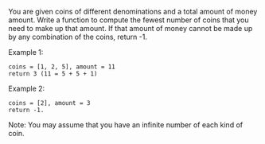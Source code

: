 You are given coins of different denominations and a total amount of money amount. Write a function to compute the fewest number of coins that you need to make up that amount. If that amount of money cannot be made up by any combination of the coins, return -1.

Example 1:
```
coins = [1, 2, 5], amount = 11
return 3 (11 = 5 + 5 + 1)
```
Example 2:
```
coins = [2], amount = 3
return -1.
```
Note:
You may assume that you have an infinite number of each kind of coin.
